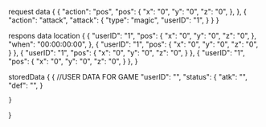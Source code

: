 request data
{
    {
        "action": "pos",
        "pos": {
            "x": "0",
            "y": "0",
            "z": "0",
        },
    },
    {
        "action": "attack",
        "attack": {
            "type": "magic",
            "userID": "1",
        }
    }
}

respons data location
{
    {
        "userID": "1",
        "pos": {
            "x": "0",
            "y": "0",
            "z": "0",
        },
        "when": "00:00:00:00",
    },
    {
        "userID": "1",
        "pos": {
            "x": "0",
            "y": "0",
            "z": "0",
        }
    },
    {
        "userID": "1",
        "pos": {
            "x": "0",
            "y": "0",
            "z": "0",
        }
    },
    {
        "userID": "1",
        "pos": {
            "x": "0",
            "y": "0",
            "z": "0",
        }
    },
}

storedData
{
    {
        //USER DATA FOR GAME
        "userID": "",
        "status": {
            "atk": "",
            "def": "",
        }
        
    }
}